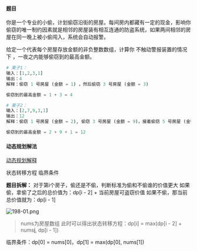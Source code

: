 #### 题目

你是一个专业的小偷，计划偷窃沿街的房屋。每间房内都藏有一定的现金，影响你偷窃的唯一制约因素就是相邻的房屋装有相互连通的防盗系统，如果两间相邻的房屋在同一晚上被小偷闯入，系统会自动报警。

给定一个代表每个房屋存放金额的非负整数数组，计算你 不触动警报装置的情况下 ，一夜之内能够偷窃到的最高金额。

```python
# 栗子1：
输入：[1,2,3,1]
输出：4
解释：偷窃 1 号房屋 (金额 = 1) ，然后偷窃 3 号房屋 (金额 = 3)

偷窃到的最高金额 = 1 + 3 = 4

# 栗子2：
输入：[2,7,9,3,1]
输出：12
解释：偷窃 1 号房屋 (金额 = 2), 偷窃 3 号房屋 (金额 = 9)，接着偷窃 5 号房屋 (金额 = 1)

偷窃到的最高金额 = 2 + 9 + 1 = 12
```

#### 动态规划解法

[动态规划解释](https://github.com/azl397985856/leetcode/blob/master/thinkings/dynamic-programming.md)

状态转移方程
临界条件

**题目拆解：**
对于第i个房子，偷还是不偷，判断标准为偷和不偷谁的价值更大
如果偷，拿偷了之后的总价值为：dp[i - 2] + 当前房屋可盗窃价值
如果不偷，那当前总价值就为：dp[i - 1]

![198-01.png](https://i.loli.net/2020/08/18/XEb9xhMJnr5e48o.png)

> nums为房屋数组
此时可以得出状态转移方程：dp[i] = max(dp[i - 2] + nums[i](当前房屋可盗窃价值), dp[i - 1])

临界条件：dp[0] = nums[0]，dp[1] = max(dp[0], nums[1])
